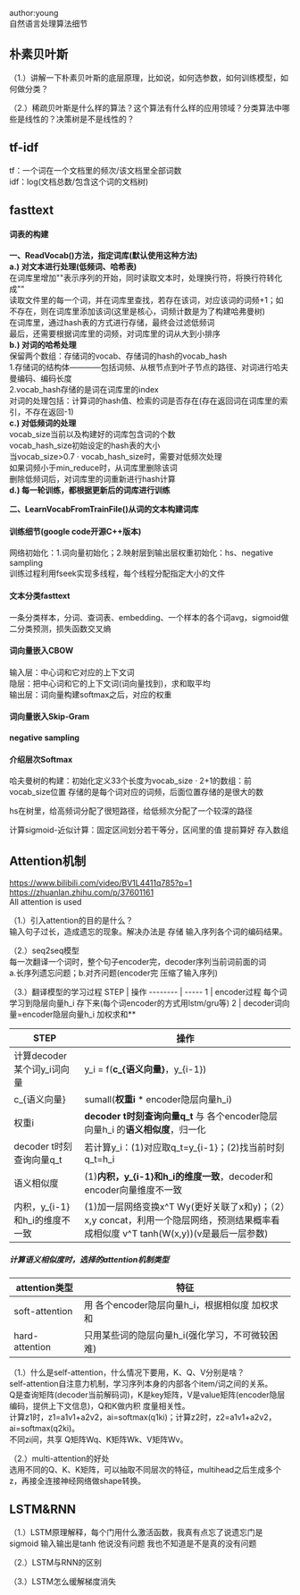 
author:young<br>
自然语言处理算法细节<br>

## 朴素贝叶斯
（1.）讲解一下朴素贝叶斯的底层原理，比如说，如何选参数，如何训练模型，如何做分类？<br>

（2.）稀疏贝叶斯是什么样的算法？这个算法有什么样的应用领域？分类算法中哪些是线性的？决策树是不是线性的？<br>


## tf-idf  
tf：一个词在一个文档里的频次/该文档里全部词数<br>
idf：log(文档总数/包含这个词的文档树)<br>


## fasttext
#### 词表的构建
**一、ReadVocab()方法，指定词库(默认使用这种方法)**<br>
**a.) 对文本进行处理(低频词、哈希表)**<br>
在词库里增加"</s>"表示序列的开始，同时读取文本时，处理换行符，将换行符转化成"</s>"<br>
读取文件里的每一个词，并在词库里查找，若存在该词，对应该词的词频+1；如不存在，则在词库里添加该词(这里是核心，词频计数是为了构建哈弗曼树)<br>
在词库里，通过hash表的方式进行存储，最终会过滤低频词<br>
最后，还需要根据词库里的词频，对词库里的词从大到小排序<br>
**b.) 对词的哈希处理**<br>
保留两个数组：存储词的vocab、存储词的hash的vocab_hash<br>
1.存储词的结构体————包括词频、从根节点到叶子节点的路径、对词进行哈夫曼编码、编码长度<br>
2.vocab_hash存储的是词在词库里的index<br>
对词的处理包括：计算词的hash值、检索的词是否存在(存在返回词在词库里的索引，不存在返回-1)<br>
**c.) 对低频词的处理**<br>
vocab_size当前以及构建好的词库包含词的个数<br>
vocab_hash_size初始设定的hash表的大小<br>
当vocab_size>0.7 · vocab_hash_size时，需要对低频次处理<br>
如果词频小于min_reduce时，从词库里删除该词<br>
删除低频词后，对词库里的词重新进行hash计算<br>
**d.) 每一轮训练，都根据更新后的词库进行训练**<br>

**二、LearnVocabFromTrainFile()从词的文本构建词库**<br>

#### 训练细节(google code开源C++版本)
网络初始化：1.词向量初始化；2.映射层到输出层权重初始化：hs、negative sampling<br>
训练过程利用fseek实现多线程，每个线程分配指定大小的文件<br>

#### 文本分类fasttext
一条分类样本，分词、查词表、embedding、一个样本的各个词avg，sigmoid做二分类预测，损失函数交叉熵<br>


#### 词向量嵌入CBOW
输入层：中心词和它对应的上下文词<br>
隐层：把中心词和它的上下文词(词向量找到)，求和取平均<br>
输出层：词向量构建softmax之后，对应的权重<br>


#### 词向量嵌入Skip-Gram

#### negative sampling

#### 介绍层次Softmax
哈夫曼树的构建：初始化定义33个长度为vocab_size · 2+1的数组：前vocab_size位置 存储的是每个词对应的词频，后面位置存储的是很大的数<br>

hs在树里，给高频词分配了很短路径，给低频次分配了一个较深的路径<br>

计算sigmoid-近似计算：固定区间划分若干等分，区间里的值 提前算好 存入数组<br>







## Attention机制
https://www.bilibili.com/video/BV1L4411q785?p=1<br>
https://zhuanlan.zhihu.com/p/37601161<br>
All attention is used<br>

（1.）引入attention的目的是什么？<br>
输入句子过长，造成遗忘的现象。解决办法是 存储 输入序列各个词的编码结果。<br>

（2.）seq2seq模型<br>
每一次翻译一个词时，整个句子encoder完，decoder序列当前词前面的词<br>
a.长序列遗忘问题；b.对齐问题(encoder完 压缩了输入序列)<br>

（3.）翻译模型的学习过程
STEP     | 操作
-------- | -----
1  | encoder过程 每个词学习到隐层向量h_i 存下来(每个词encoder的方式用lstm/gru等)
2  | decoder词向量=encoder隐层向量h_i 加权求和**

STEP     | 操作
-------- | -----
计算decoder某个词y_i词向量  | y_i = f(**c_{语义向量}**，y_{i-1})
c_{语义向量}  | sumall(**权重i** * encoder隐层向量h_i)
权重i  | **decoder t时刻查询向量q_t** 与 各个encoder隐层向量h_i 的**语义相似度**，归一化
decoder t时刻查询向量q_t  | 若计算y_i：(1)对应取q_t=y_{i-1}；(2)找当前时刻q_t=h_i
语义相似度  | (1)**内积，y_{i-1}和h_i的维度一致**，decoder和encoder向量维度不一致
内积，y_{i-1}和h_i的维度不一致  | (1)加一层网络变换x^T Wy(更好关联了x和y)；（2）x,y concat，利用一个隐层网络，预测结果概率看成相似度 v^T tanh(W(x,y))(v是最后一层参数)



##### 计算语义相似度时，选择的attention机制类型
attention类型     | 特征
-------- | -----
soft-attention  | 用 各个encoder隐层向量h_i，根据相似度 加权求和
hard-attention  | 只用某些词的隐层向量h_i(强化学习，不可微较困难)



（1.）什么是self-attention，什么情况下要用，K、Q、V分别是啥？<br>
self-attention自注意力机制，学习序列本身的内部各个item/词之间的关系。<br>
Q是查询矩阵(decoder当前解码词)，K是key矩阵，V是value矩阵(encoder隐层编码，提供上下文信息)，Q和K做内积 度量相关性。<br>
计算z1时，z1=a1v1+a2v2，ai=softmax(q1ki)；计算z2时，z2=a1v1+a2v2，ai=softmax(q2ki)。<br>
不同zi间，共享 Q矩阵Wq、K矩阵Wk、V矩阵Wv。<br>

（2.）multi-attention的好处<br>
选用不同的Q、K、K矩阵，可以抽取不同层次的特征，multihead之后生成多个z，再接全连接神经网络做shape转换。



## LSTM&RNN
（1.）LSTM原理解释，每个门用什么激活函数，我真有点忘了说遗忘门是sigmoid 输入输出是tanh 他说没有问题 我也不知道是不是真的没有问题<br>


（2.）LSTM与RNN的区别<br>


（3.）LSTM怎么缓解梯度消失<br>


























